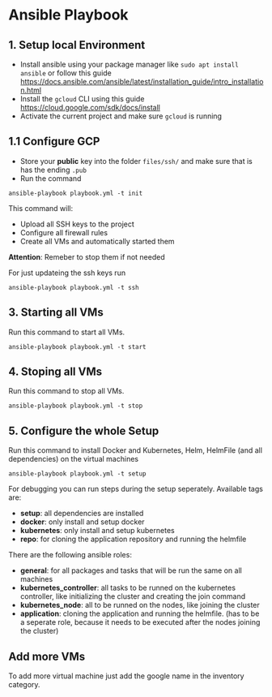 # Ansible Playbook

## 1. Setup local Environment

- Install ansible using your package manager like `sudo apt install ansible` or follow this guide https://docs.ansible.com/ansible/latest/installation_guide/intro_installation.html
- Install the `gcloud` CLI using this guide https://cloud.google.com/sdk/docs/install
- Activate the current project and make sure `gcloud` is running

## 1.1 Configure GCP
- Store your **public** key into the folder `files/ssh/` and make sure that is has the ending `.pub`
- Run the command
```
ansible-playbook playbook.yml -t init
```
This command will:
- Upload all SSH keys to the project
- Configure all firewall rules
- Create all VMs and automatically started them

**Attention**: Remeber to stop them if not needed

For just updateing the ssh keys run
```
ansible-playbook playbook.yml -t ssh
```

## 3. Starting all VMs
Run this command to start all VMs.

```
ansible-playbook playbook.yml -t start
```

## 4. Stoping all VMs
Run this command to stop all VMs.

```
ansible-playbook playbook.yml -t stop
```

## 5. Configure the whole Setup
Run this command to install Docker and Kubernetes, Helm, HelmFile (and all dependencies) on the virtual machines

```
ansible-playbook playbook.yml -t setup
```

For debugging you can run steps during the setup seperately. Available tags are:
- **setup**: all dependencies are installed
- **docker**: only install and setup docker
- **kubernetes**: only install and setup kubernetes
- **repo**: for cloning the application repository and running the helmfile

There are the following ansible roles:
- **general**: for all packages and tasks that will be run the same on all machines
- **kubernetes_controller**: all tasks to be runned on the kubernetes controller, like initializing the cluster and creating the join command
- **kubernetes_node**: all to be runned on the nodes, like joining the cluster
- **application**: cloning the application and running the helmfile. (has to be a seperate role, because it needs to be executed after the nodes joining the cluster)


## Add more VMs
To add more virtual machine just add the google name in the inventory category.